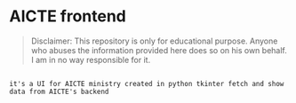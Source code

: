 # AICTE frontend
> Disclaimer: This repository is only for educational purpose. Anyone who abuses the information provided here does so on his own behalf. I am in no way responsible for it.

```

it's a UI for AICTE ministry created in python tkinter fetch and show data from AICTE's backend



```


